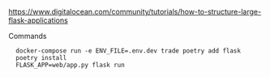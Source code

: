 https://www.digitalocean.com/community/tutorials/how-to-structure-large-flask-applications

Commands

      docker-compose run -e ENV_FILE=.env.dev trade poetry add flask
      poetry install
      FLASK_APP=web/app.py flask run
